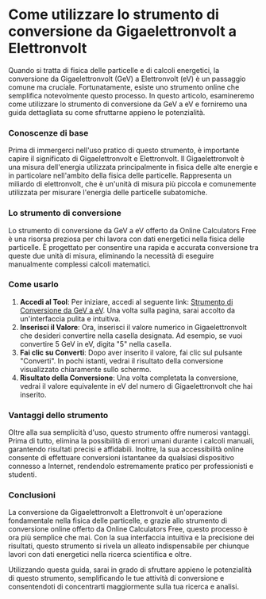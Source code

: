 Come utilizzare lo strumento di conversione da Gigaelettronvolt a Elettronvolt
==============================================================================

Quando si tratta di fisica delle particelle e di calcoli energetici, la conversione da Gigaelettronvolt (GeV) a Elettronvolt (eV) è un passaggio comune ma cruciale. Fortunatamente, esiste uno strumento online che semplifica notevolmente questo processo. In questo articolo, esamineremo come utilizzare lo strumento di conversione da GeV a eV e forniremo una guida dettagliata su come sfruttarne appieno le potenzialità.

### Conoscenze di base

Prima di immergerci nell'uso pratico di questo strumento, è importante capire il significato di Gigaelettronvolt e Elettronvolt. Il Gigaelettronvolt è una misura dell'energia utilizzata principalmente in fisica delle alte energie e in particolare nell'ambito della fisica delle particelle. Rappresenta un miliardo di elettronvolt, che è un'unità di misura più piccola e comunemente utilizzata per misurare l'energia delle particelle subatomiche.

### Lo strumento di conversione

Lo strumento di conversione da GeV a eV offerto da Online Calculators Free è una risorsa preziosa per chi lavora con dati energetici nella fisica delle particelle. È progettato per consentire una rapida e accurata conversione tra queste due unità di misura, eliminando la necessità di eseguire manualmente complessi calcoli matematici.

### Come usarlo

1. **Accedi al Tool**: Per iniziare, accedi al seguente link: [Strumento di Conversione da GeV a eV](https://www.onlinecalculatorsfree.com/it/convert/gigaelectron-volts-to-electron-volts.html). Una volta sulla pagina, sarai accolto da un'interfaccia pulita e intuitiva.
2. **Inserisci il Valore**: Ora, inserisci il valore numerico in Gigaelettronvolt che desideri convertire nella casella designata. Ad esempio, se vuoi convertire 5 GeV in eV, digita "5" nella casella.
3. **Fai clic su Converti**: Dopo aver inserito il valore, fai clic sul pulsante "Converti". In pochi istanti, vedrai il risultato della conversione visualizzato chiaramente sullo schermo.
4. **Risultato della Conversione**: Una volta completata la conversione, vedrai il valore equivalente in eV del numero di Gigaelettronvolt che hai inserito.

### Vantaggi dello strumento

Oltre alla sua semplicità d'uso, questo strumento offre numerosi vantaggi. Prima di tutto, elimina la possibilità di errori umani durante i calcoli manuali, garantendo risultati precisi e affidabili. Inoltre, la sua accessibilità online consente di effettuare conversioni istantanee da qualsiasi dispositivo connesso a Internet, rendendolo estremamente pratico per professionisti e studenti.

### Conclusioni

La conversione da Gigaelettronvolt a Elettronvolt è un'operazione fondamentale nella fisica delle particelle, e grazie allo strumento di conversione online offerto da Online Calculators Free, questo processo è ora più semplice che mai. Con la sua interfaccia intuitiva e la precisione dei risultati, questo strumento si rivela un alleato indispensabile per chiunque lavori con dati energetici nella ricerca scientifica e oltre.

Utilizzando questa guida, sarai in grado di sfruttare appieno le potenzialità di questo strumento, semplificando le tue attività di conversione e consentendoti di concentrarti maggiormente sulla tua ricerca e analisi.